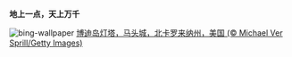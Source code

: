 
**地上一点，天上万千**

![bing-wallpaper](https://www.bing.com/th?id=OHR.BodieNC_ZH-CN9027999004_1920x1080.jpg)
[博迪岛灯塔，马头城，北卡罗来纳州，美国 (© Michael Ver Sprill/Getty Images)](https://www.bing.com/search?q=%E5%8D%9A%E8%BF%AA%E5%B2%9B%E7%81%AF%E5%A1%94&amp;form=hpcapt&amp;mkt=zh-cn)
  